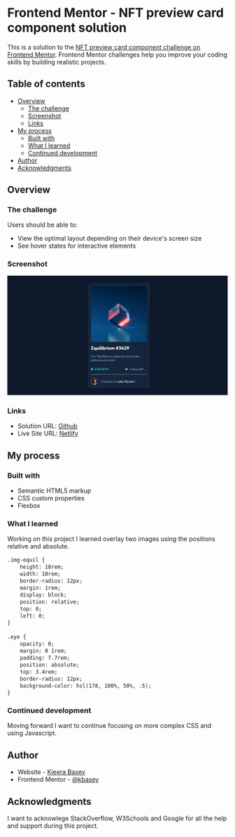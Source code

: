 # Frontend Mentor - NFT preview card component solution

This is a solution to the [NFT preview card component challenge on Frontend Mentor](https://www.frontendmentor.io/challenges/nft-preview-card-component-SbdUL_w0U). Frontend Mentor challenges help you improve your coding skills by building realistic projects. 

## Table of contents  

- [Overview](#overview)
  - [The challenge](#the-challenge)
  - [Screenshot](#screenshot)
  - [Links](#links)
- [My process](#my-process)
  - [Built with](#built-with)
  - [What I learned](#what-i-learned)
  - [Continued development](#continued-development)
- [Author](#author)
- [Acknowledgments](#acknowledgments)

## Overview

### The challenge

Users should be able to:

- View the optimal layout depending on their device's screen size
- See hover states for interactive elements

### Screenshot

![Screenshot](images/screenshot.png)

### Links

- Solution URL: [Github](https://github.com/kbasey/NFT-preview-card)
- Live Site URL: [Netlify](https://starlit-bavarois-21b0c3.netlify.app/)

## My process

### Built with

- Semantic HTML5 markup
- CSS custom properties
- Flexbox

### What I learned

Working on this project I learned overlay two images using the positions relative and absolute.

```
.img-equil {
    height: 18rem;
    width: 18rem;
    border-radius: 12px;
    margin: 1rem;
    display: block;
    position: relative;
    top: 0;
    left: 0;
}

.eye {
    opacity: 0;
    margin: 0 1rem;
    padding: 7.7rem;
    position: absolute;
    top: 3.4rem;
    border-radius: 12px;
    background-color: hsl(178, 100%, 50%, .5);
}
```

### Continued development

Moving forward I want to continue focusing on more complex CSS and using Javascript.

## Author

- Website - [Kieera Basey](https://github.com/kbasey)
- Frontend Mentor - [@kbasey](https://www.frontendmentor.io/kbasey/)


## Acknowledgments

I want to acknowlege StackOverflow, W3Schools and Google for all the help and support during this project.
